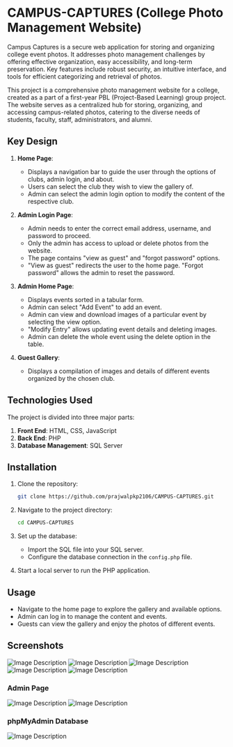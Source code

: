 # CAMPUS-CAPTURES (College Photo Management Website)
Campus Captures is a secure web application for storing and organizing college event photos. It addresses photo management challenges by offering effective organization, easy accessibility, and long-term preservation. Key features include robust security, an intuitive interface, and tools for efficient categorizing and retrieval of photos.

This project is a comprehensive photo management website for a college, created as a part of a first-year PBL (Project-Based Learning) group project. The website serves as a centralized hub for storing, organizing, and accessing campus-related photos, catering to the diverse needs of students, faculty, staff, administrators, and alumni.

## Key Design

1. **Home Page**: 
   - Displays a navigation bar to guide the user through the options of clubs, admin login, and about.
   - Users can select the club they wish to view the gallery of.
   - Admin can select the admin login option to modify the content of the respective club.

2. **Admin Login Page**: 
   - Admin needs to enter the correct email address, username, and password to proceed.
   - Only the admin has access to upload or delete photos from the website.
   - The page contains "view as guest" and "forgot password" options.
   - "View as guest" redirects the user to the home page. "Forgot password" allows the admin to reset the password.

3. **Admin Home Page**: 
   - Displays events sorted in a tabular form.
   - Admin can select "Add Event" to add an event.
   - Admin can view and download images of a particular event by selecting the view option.
   - "Modify Entry" allows updating event details and deleting images.
   - Admin can delete the whole event using the delete option in the table.

4. **Guest Gallery**: 
   - Displays a compilation of images and details of different events organized by the chosen club.

## Technologies Used

The project is divided into three major parts:
1. **Front End**: HTML, CSS, JavaScript
2. **Back End**: PHP
3. **Database Management**: SQL Server

## Installation

1. Clone the repository:
    ```bash
    git clone https://github.com/prajwalpkp2106/CAMPUS-CAPTURES.git
    ```

2. Navigate to the project directory:
    ```bash
    cd CAMPUS-CAPTURES
    ```

3. Set up the database:
    - Import the SQL file into your SQL server.
    - Configure the database connection in the `config.php` file.

4. Start a local server to run the PHP application.

## Usage

- Navigate to the home page to explore the gallery and available options.
- Admin can log in to manage the content and events.
- Guests can view the gallery and enjoy the photos of different events.

## Screenshots

<img src="screenshots/Screenshot (627).png" alt="Image Description">
<img src="screenshots/Screenshot (628).png" alt="Image Description">
<img src="screenshots/Screenshot (629).png" alt="Image Description">
<img src="screenshots/Screenshot (630).png" alt="Image Description">
<img src="screenshots/Screenshot (631).png" alt="Image Description">
<h3>Admin Page</h3>
<img src="screenshots/Screenshot (632).png" alt="Image Description">
<img src="screenshots/Screenshot (633).png" alt="Image Description">
<h3>phpMyAdmin Database </h3>
<img src="screenshots/Screenshot (634).png" alt="Image Description">

